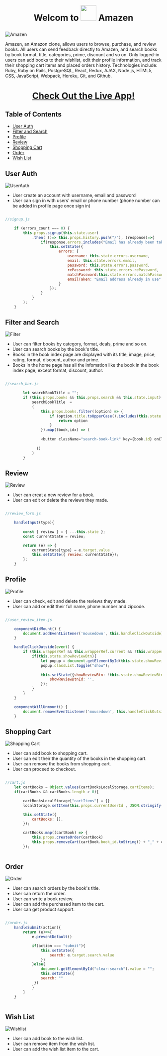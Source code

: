 # <p align="center">   Welcom to <img src="app/assets/readme_assets/logo.png" width="50" hight="30">  Amazen  </p>

![Amazen](app/assets/readme_assets/homepage.png)

Amazen, an Amazon clone, allows users to browse, purchase, and review books. All users can send feedback directly to Amazen, and search books by book format, title, categories, prime, discount and so on. Only logged-in users can add books to their wishlist, edit their profile information, and track their shopping cart items and placed orders history. Technologies include: Ruby, Ruby on Rails, PostgreSQL, React, Redux, AJAX, Node.js, HTML5, CSS, JavaScript, Webpack, Heroku, Git, and Github.

# <p align="center"> [Check Out the Live App!][1] </p>

## Table of Contents

* [User Auth](#User-Auth)
* [Filter and Search](#Filter-and-Search)
* [Profile](#Profile)
* [Review](#Review)
* [Shopping Cart](#Shopping-Cart)
* [Order](#Order)
* [Wish List](#Wish-List)


## User Auth
![UserAuth](app/assets/readme_assets/userAuth.gif)

* User create an account with username, email and password
* User can sign in with users' email or phone number (phone number can be added in profile page once sign in)

```js

//signup.js 

    if (errors_count === 0) {
        this.props.signup(this.state.user)
            .then( ()=> this.props.history.push("/"), (response)=>{
                if(response.errors.includes("Email has already been taken")){
                    this.setState({
                        errors: {
                            username: this.state.errors.username,
                            email: this.state.errors.email,
                            password: this.state.errors.password,
                            rePassword: this.state.errors.rePassword,
                            matchPassword:this.state.errors.matchPassword,
                            emailTaken: "Email address already in use"
                        }
                    });
                }
            } 
        );
    }

```
 
## Filter and Search

![Filter](app/assets/readme_assets/filter.gif)

* User can filter books by category, format, deals, prime and so on.  
* User can search books by the book's title.
* Books in the book index page are displayed with its title, image, price, rating, format, discount, author and prime.
* Books in the home page has all the infomation like the book in the book index page, except format, discount, author.

```js

//search_bar.js 

        let searchBookTitle = "";
        if (this.props.books && this.props.search && this.state.input) {
            searchBookTitle  =  
            (
                this.props.books.filter((option) => {         
                    if (option.title.toUpperCase().includes(this.state.input.toUpperCase())){
                        return option
                    }
                }).map((book,idx) => (
             
                <button className="search-book-link" key={book.id} onClick={this.handleDropdown(book.title)} >{book.title}</button>      
                
              ))
            )
        } 

```

## Review

![Review](app/assets/readme_assets/review.gif)

* User can creat a new review for a book.   
* User can edit or delete the reviews they made.

```js

//review_form.js 

    handleInput(type){
        
        const { review } = { ...this.state };
        const currentState = review;

        return (e) => {
            currentState[type] = e.target.value
            this.setState({ review: currentState});
        };
    }

```

## Profile

![Profile](app/assets/readme_assets/profile.gif)

* User can check, edit and delete the reviews they made.  
* User can add or edit their full name, phone number and zipcode.


```js

//user_review_item.js 

    componentDidMount() {
        document.addEventListener('mousedown', this.handleClickOutside);
    }

    handleClickOutside(event) {
        if (this.wrapperRef && this.wrapperRef.current && !this.wrapperRef.current.contains(event.target)) {
            if(this.state.showReviewBtn){
                let popup = document.getElementById(this.state.showReviewBtnId);
                popup.classList.toggle("show");
        
                this.setState({showReviewBtn: !this.state.showReviewBtn,
                    showReviewBtnId: '',
                });
            }
        }
    }

    componentWillUnmount() {
        document.removeEventListener('mousedown', this.handleClickOutside);
    }

```

## Shopping Cart

![Shopping Cart](app/assets/readme_assets/cart.gif)

* User can add book to shopping cart.
* User can edit their the quantity of the books in the shopping cart.
* User can remove the books from shopping cart.
* User can proceed to checkout.

```js

//cart.js 
    let cartBooks = Object.values(cartBooksLocalStorage.cartItems);
    if(cartBooks && cartBooks.length > 0){

        cartBooksLocalStorage["cartItems"] = {}
        localStorage.setItem(this.props.currentUserId , JSON.stringify(cartBooksLocalStorage));

        this.setState({
            cartBooks: [],
        });

        cartBooks.map((cartBook) => {
            this.props.createOrder(cartBook)
            this.props.removeCart(cartBook.book_id.toString() + "_" + cartBook.format)
        });
        
```

## Order

![Order](app/assets/readme_assets/order.gif)

* User can search orders by the book's title.
* User can return the order.
* User can write a book review.
* User can add the purchased item to the cart.
* User can get product support.

```js

//order.js 
    handleSubmit(action){
        return (e)=>{
            e.preventDefault()

            if(action === "submit"){
                this.setState({
                    search: e.target.search.value
                })
            }else{
                document.getElementById("clear-search").value = "";
                this.setState({
                search: ""
             })
            }
        }
    }
        
```


## Wish List

![Wishlist](app/assets/readme_assets/wishlist.gif)

* User can add book to the wish list.
* User can remove item from the wish list.
* User can add the wish list item to the cart.

  
 



[1]: https://amazen2021.herokuapp.com/#/